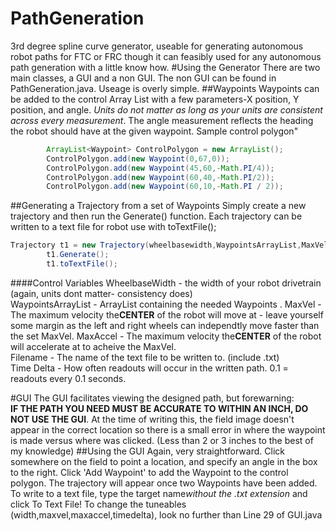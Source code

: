 # PathGeneration
3rd degree spline curve generator, useable for generating autonomous robot paths for FTC or FRC
though it can feasibly used for any autonomous path generation with a little
know how.
#Using the Generator
There are two main classes, a GUI and a non GUI. The non GUI can be found
in PathGeneration.java. Useage is overly simple.
##Waypoints
Waypoints can be added to the control Array List with a few parameters-X position, Y position, and angle. *_Units do not matter as long as your
units are consistent across every measurement_*. The angle measurement reflects the heading the robot should
have at the given waypoint. Sample control polygon"
```java
        ArrayList<Waypoint> ControlPolygon = new ArrayList();
        ControlPolygon.add(new Waypoint(0,67,0));
        ControlPolygon.add(new Waypoint(45,60,-Math.PI/4));
        ControlPolygon.add(new Waypoint(60,40,-Math.PI/2));
        ControlPolygon.add(new Waypoint(60,10,-Math.PI / 2));
 ```
        
##Generating a Trajectory from a set of Waypoints
Simply create a new trajectory and then run the Generate() function.
Each trajectory can be written to  a text file for robot use with toTextFile();
```java
Trajectory t1 = new Trajectory(wheelbasewidth,WaypointsArrayList,MaxVel,MaxAccel,"Filename",timedelta);
        t1.Generate();
        t1.toTextFile();
```
####Control Variables
WheelbaseWidth - the width of your robot drivetrain (again, units dont matter- consistency does)  
WaypointsArrayList - ArrayList containing the needed Waypoints  .
MaxVel - The maximum velocity the**CENTER** of the robot will move at - leave yourself some margin as 
the left and right wheels can independtly move faster than the set MaxVel.
MaxAccel - The maximum velocity the**CENTER** of the robot will accelerate at to acheive the MaxVel.  
Filename - The name of the text file to be written to. (include .txt)  
Time Delta - How often readouts will occur in the written path. 0.1 = readouts every 0.1 seconds.

#GUI
The GUI facilitates viewing the designed path, but forewarning:  
**IF THE PATH YOU NEED MUST BE ACCURATE TO WITHIN AN INCH, DO NOT USE THE GUI**.
At the time of writing this, the field image doesn't appear in the correct location so there is a small error in where the waypoint is made versus where was clicked.
(Less than 2 or 3 inches to the best of my knowledge)
##Using the GUI
Again, very straightforward. Click somewhere on the field to point a location, and specify an angle in the box to the right. Click 'Add Waypoint' 
to add the Waypoint to the control polygon. The trajectory will appear once two Waypoints have been added.
To write to a text file, type the target name*without the .txt extension* and click To Text File! To change the tuneables
(width,maxvel,maxaccel,timedelta), look no further than Line 29 of GUI.java


